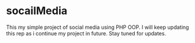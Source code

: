 # socailMedia

This my simple project of social media using PHP OOP.
I will keep updating this rep as i continue my project in future. Stay tuned for updates.
